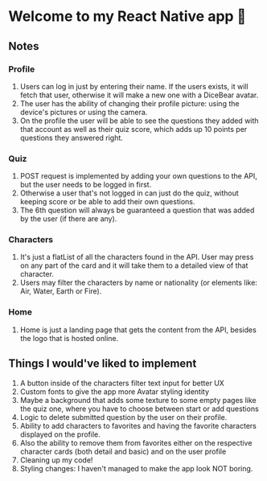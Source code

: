# Welcome to my React Native app 👋

## Notes

### Profile

1. Users can log in just by entering their name. If the users exists, it will fetch that user, otherwise it will make a new one with a DiceBear avatar.
2. The user has the ability of changing their profile picture: using the device's pictures or using the camera.
3. On the profile the user will be able to see the questions they added with that account as well as their quiz score, which adds up 10 points per questions they answered right.

### Quiz
1. POST request is implemented by adding your own questions to the API, but the user needs to be logged in first.
2. Otherwise a user that's not logged in can just do the quiz, without keeping score or be able to add their own questions.
3. The 6th question will always be guaranteed a question that was added by the user (if there are any).

### Characters
1. It's just a flatList of all the characters found in the API. User may press on any part of the card and it will take them to a detailed view of that character.
2. Users may filter the characters by name or nationality (or elements like: Air, Water, Earth or Fire).

### Home
1. Home is just a landing page that gets the content from the API, besides the logo that is hosted online.

## Things I would've liked to implement
1. A button inside of the characters filter text input for better UX
2. Custom fonts to give the app more Avatar styling identity
3. Maybe a background that adds some texture to some empty pages like the quiz one, where you have to choose between start or add questions
4. Logic to delete submitted question by the user on their profile.
5. Ability to add characters to favorites and having the favorite characters displayed on the profile.
6. Also the ability to remove them from favorites either on the respective character cards (both detail and basic) and on the user profile
7. Cleaning up my code!
8. Styling changes: I haven't managed to make the app look NOT boring.
